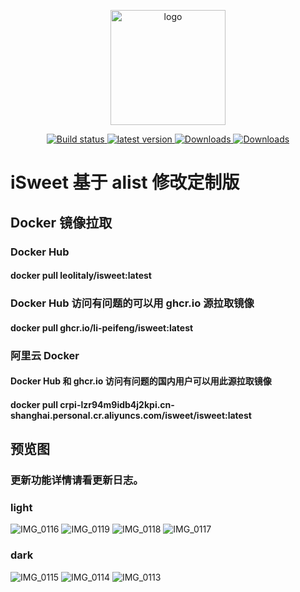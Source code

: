 <p align="center">
  <a href="https://peifeng.li"><img width="184px" alt="logo" src="https://li-peifeng.github.io/isweet/logo.png" />
  </a>
</p>
<p align="center">
  <a href="https://github.com/li-peifeng/isweet/actions?query=workflow:Build">
    <img src="https://img.shields.io/github/actions/workflow/status/li-peifeng/isweet/build.yml?branch=main" alt="Build status" />
  </a>
  <a href="https://github.com/li-peifeng/isweet/releases">
    <img src="https://img.shields.io/github/release/li-peifeng/isweet" alt="latest version" />
  </a>
  <a href="https://hub.docker.com/r/leolitaly/isweet">
    <img src="https://img.shields.io/docker/pulls/leolitaly/isweet?color=#48BB78&logo=docker&label=pulls" alt="Downloads" />
  </a>
  <a href="https://github.com/li-peifeng/isweet/releases">
    <img src="https://img.shields.io/github/downloads/li-peifeng/isweet/total?color=#9F7AEA&logo=github" alt="Downloads" />
  </a>
</p>

# iSweet 基于 alist 修改定制版

## Docker 镜像拉取
### Docker Hub
#### docker pull leolitaly/isweet:latest

### Docker Hub 访问有问题的可以用 ghcr.io 源拉取镜像
#### docker pull ghcr.io/li-peifeng/isweet:latest

### 阿里云 Docker
#### Docker Hub 和 ghcr.io 访问有问题的国内用户可以用此源拉取镜像
#### docker pull crpi-lzr94m9idb4j2kpi.cn-shanghai.personal.cr.aliyuncs.com/isweet/isweet:latest

## 预览图
### 更新功能详情请看更新日志。
### light
![IMG_0116](https://github.com/user-attachments/assets/6e248f9e-1f0f-4280-b209-2a137252f69b)
![IMG_0119](https://github.com/user-attachments/assets/caa65fd7-9c7f-43c5-b312-cc6ec5fa45fc)
![IMG_0118](https://github.com/user-attachments/assets/6837459c-13f6-4b8d-af6c-d5dc415640bc)
![IMG_0117](https://github.com/user-attachments/assets/ca96e8ff-15b3-42e2-9fa5-c9485043efa5)

### dark
![IMG_0115](https://github.com/user-attachments/assets/4a2a5a04-cce8-4566-8476-e6bd8868cb7d)
![IMG_0114](https://github.com/user-attachments/assets/c4e88d97-9629-4411-a65c-a4c41d75691b)
![IMG_0113](https://github.com/user-attachments/assets/69994ec3-2861-4f15-83b7-619ec7ecff79)
